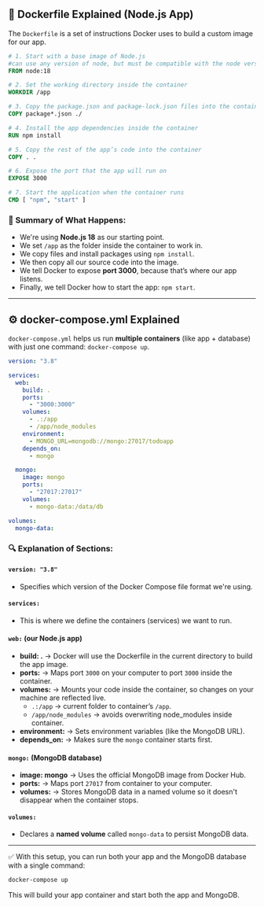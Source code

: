 ## 🐳 Dockerfile Explained (Node.js App)

The `Dockerfile` is a set of instructions Docker uses to build a custom image for our app.

```Dockerfile
# 1. Start with a base image of Node.js
#can use any version of node, but must be compatible with the node version you used to create the app.
FROM node:18 

# 2. Set the working directory inside the container
WORKDIR /app

# 3. Copy the package.json and package-lock.json files into the container
COPY package*.json ./

# 4. Install the app dependencies inside the container
RUN npm install

# 5. Copy the rest of the app’s code into the container
COPY . .

# 6. Expose the port that the app will run on
EXPOSE 3000

# 7. Start the application when the container runs
CMD [ "npm", "start" ]
```

### 📝 Summary of What Happens:
- We're using **Node.js 18** as our starting point.
- We set `/app` as the folder inside the container to work in.
- We copy files and install packages using `npm install`.
- We then copy all our source code into the image.
- We tell Docker to expose **port 3000**, because that’s where our app listens.
- Finally, we tell Docker how to start the app: `npm start`.

---

## ⚙️ docker-compose.yml Explained

`docker-compose.yml` helps us run **multiple containers** (like app + database) with just one command: `docker-compose up`.

```yaml
version: "3.8"

services:
  web:
    build: .
    ports:
      - "3000:3000"
    volumes:
      - .:/app
      - /app/node_modules
    environment:
      - MONGO_URL=mongodb://mongo:27017/todoapp
    depends_on:
      - mongo

  mongo:
    image: mongo
    ports:
      - "27017:27017"
    volumes:
      - mongo-data:/data/db

volumes:
  mongo-data:
```

### 🔍 Explanation of Sections:

#### `version: "3.8"`
- Specifies which version of the Docker Compose file format we're using.

#### `services:` 
- This is where we define the containers (services) we want to run.

#### `web:` (our Node.js app)
- **build: .** → Docker will use the Dockerfile in the current directory to build the app image.
- **ports:** → Maps port `3000` on your computer to port `3000` inside the container.
- **volumes:** → Mounts your code inside the container, so changes on your machine are reflected live.
  - `.:/app` → current folder to container’s `/app`.
  - `/app/node_modules` → avoids overwriting node_modules inside container.
- **environment:** → Sets environment variables (like the MongoDB URL).
- **depends_on:** → Makes sure the `mongo` container starts first.

#### `mongo:` (MongoDB database)
- **image: mongo** → Uses the official MongoDB image from Docker Hub.
- **ports:** → Maps port `27017` from container to your computer.
- **volumes:** → Stores MongoDB data in a named volume so it doesn't disappear when the container stops.

#### `volumes:`
- Declares a **named volume** called `mongo-data` to persist MongoDB data.

---

✅ With this setup, you can run both your app and the MongoDB database with a single command:

```bash
docker-compose up
```

This will build your app container and start both the app and MongoDB.